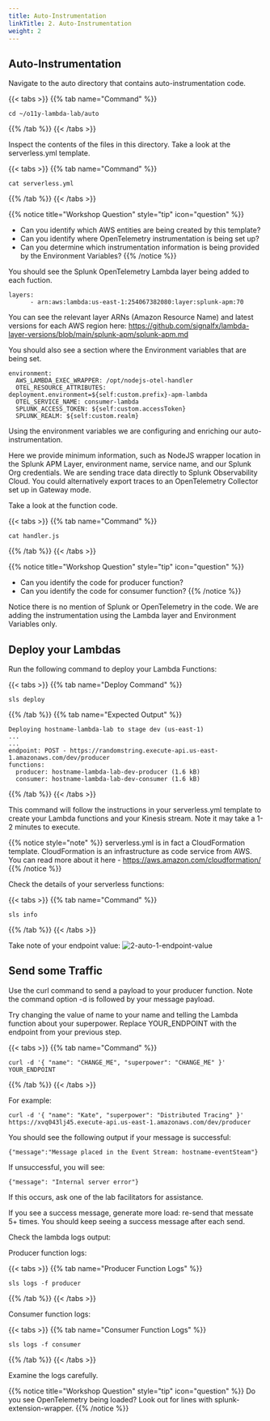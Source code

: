```yaml
---
title: Auto-Instrumentation
linkTitle: 2. Auto-Instrumentation
weight: 2
---
```


## Auto-Instrumentation

Navigate to the auto directory that contains auto-instrumentation code.

{{< tabs >}} {{% tab name="Command" %}}
```
cd ~/o11y-lambda-lab/auto
```
{{% /tab %}} {{< /tabs >}}

Inspect the contents of the files in this directory. Take a look at the serverless.yml template.

{{< tabs >}} {{% tab name="Command" %}}
```
cat serverless.yml
```
{{% /tab %}} {{< /tabs >}}

{{% notice title="Workshop Question" style="tip" icon="question" %}}
* Can you identify which AWS entities are being created by this template?
* Can you identify where OpenTelemetry instrumentation is being set up?
* Can you determine which instrumentation information is being provided by the Environment Variables?
{{% /notice %}}

You should see the Splunk OpenTelemetry Lambda layer being added to each fuction.

```
layers:
      - arn:aws:lambda:us-east-1:254067382080:layer:splunk-apm:70
```
You can see the relevant layer ARNs (Amazon Resource Name) and latest versions for each AWS region here: https://github.com/signalfx/lambda-layer-versions/blob/main/splunk-apm/splunk-apm.md

You should also see a section where the Environment variables that are being set.

```
environment:
  AWS_LAMBDA_EXEC_WRAPPER: /opt/nodejs-otel-handler
  OTEL_RESOURCE_ATTRIBUTES: deployment.environment=${self:custom.prefix}-apm-lambda
  OTEL_SERVICE_NAME: consumer-lambda
  SPLUNK_ACCESS_TOKEN: ${self:custom.accessToken}
  SPLUNK_REALM: ${self:custom.realm}
```
Using the environment variables we are configuring and enriching our auto-instrumentation.

Here we provide minimum information, such as NodeJS wrapper location in the Splunk APM Layer, environment name, service name, and our Splunk Org credentials. We are sending trace data directly to Splunk Observability Cloud. You could alternatively export traces to an OpenTelemetry Collector set up in Gateway mode.

Take a look at the function code.

{{< tabs >}} {{% tab name="Command" %}}
```
cat handler.js
```
{{% /tab %}} {{< /tabs >}}

{{% notice title="Workshop Question" style="tip" icon="question" %}}
* Can you identify the code for producer function?
* Can you identify the code for consumer function?
{{% /notice %}}

Notice there is no mention of Splunk or OpenTelemetry in the code. We are adding the instrumentation using the Lambda layer and Environment Variables only.

## Deploy your Lambdas

Run the following command to deploy your Lambda Functions:

{{< tabs >}} {{% tab name="Deploy Command" %}}
```
sls deploy
```
{{% /tab %}} {{% tab name="Expected Output" %}}
```
Deploying hostname-lambda-lab to stage dev (us-east-1)
...
...
endpoint: POST - https://randomstring.execute-api.us-east-1.amazonaws.com/dev/producer
functions:
  producer: hostname-lambda-lab-dev-producer (1.6 kB)
  consumer: hostname-lambda-lab-dev-consumer (1.6 kB)
```
{{% /tab %}} {{< /tabs >}}

This command will follow the instructions in your serverless.yml template to create your Lambda functions and your Kinesis stream. Note it may take a 1-2 minutes to execute.

{{% notice style="note" %}} serverless.yml is in fact a CloudFormation template. CloudFormation is an infrastructure as code service from AWS. You can read more about it here - https://aws.amazon.com/cloudformation/ {{% /notice %}}

Check the details of your serverless functions:

{{< tabs >}} {{% tab name="Command" %}}
```
sls info
```
{{% /tab %}} {{< /tabs >}}

Take note of your endpoint value:
![2-auto-1-endpoint-value](../images/2-auto-1-endpoint-value.png)

## Send some Traffic

Use the curl command to send a payload to your producer function. Note the command option -d is followed by your message payload.

Try changing the value of name to your name and telling the Lambda function about your superpower. Replace YOUR_ENDPOINT with the endpoint from your previous step.

{{< tabs >}} {{% tab name="Command" %}}
```
curl -d '{ "name": "CHANGE_ME", "superpower": "CHANGE_ME" }' YOUR_ENDPOINT
```
{{% /tab %}} {{< /tabs >}}

For example:
```
curl -d '{ "name": "Kate", "superpower": "Distributed Tracing" }' https://xvq043lj45.execute-api.us-east-1.amazonaws.com/dev/producer
```
You should see the following output if your message is successful:
```
{"message":"Message placed in the Event Stream: hostname-eventSteam"}
```
If unsuccessful, you will see:
```
{"message": "Internal server error"}
```
If this occurs, ask one of the lab facilitators for assistance.

If you see a success message, generate more load: re-send that messate 5+ times. You should keep seeing a success message after each send.

Check the lambda logs output:

Producer function logs:

{{< tabs >}} {{% tab name="Producer Function Logs" %}}
```
sls logs -f producer
```
{{% /tab %}} {{< /tabs >}}

Consumer function logs:

{{< tabs >}} {{% tab name="Consumer Function Logs" %}}
```
sls logs -f consumer
```
{{% /tab %}} {{< /tabs >}}

Examine the logs carefully.

{{% notice title="Workshop Question" style="tip" icon="question" %}}
Do you see OpenTelemetry being loaded? Look out for lines with splunk-extension-wrapper.
{{% /notice %}}